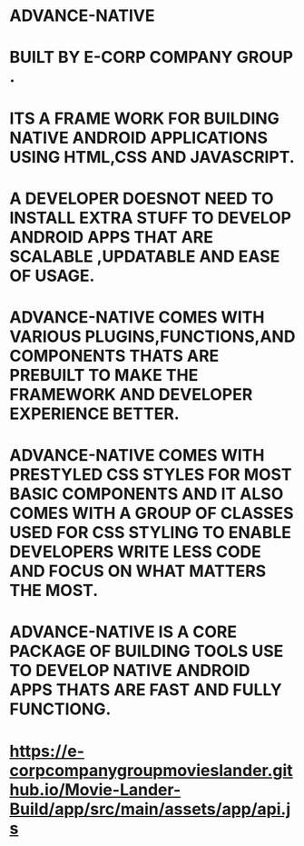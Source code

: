 # ADVANCE-NATIVE
# BUILT BY E-CORP COMPANY GROUP .
# ITS A FRAME WORK FOR BUILDING NATIVE ANDROID APPLICATIONS USING HTML,CSS AND JAVASCRIPT.
# A DEVELOPER DOESNOT NEED TO INSTALL EXTRA STUFF TO DEVELOP ANDROID APPS THAT ARE SCALABLE ,UPDATABLE AND EASE OF USAGE.
# ADVANCE-NATIVE COMES WITH VARIOUS PLUGINS,FUNCTIONS,AND COMPONENTS THATS ARE PREBUILT TO MAKE THE FRAMEWORK AND DEVELOPER EXPERIENCE BETTER.
# ADVANCE-NATIVE COMES WITH PRESTYLED CSS STYLES FOR MOST BASIC COMPONENTS AND IT ALSO COMES WITH A GROUP OF CLASSES USED FOR CSS STYLING TO ENABLE DEVELOPERS WRITE LESS CODE AND FOCUS ON WHAT MATTERS THE MOST.
# ADVANCE-NATIVE IS A CORE PACKAGE OF BUILDING TOOLS USE TO DEVELOP NATIVE ANDROID APPS THATS ARE FAST AND FULLY FUNCTIONG.

# https://e-corpcompanygroupmovieslander.github.io/Movie-Lander-Build/app/src/main/assets/app/api.js
